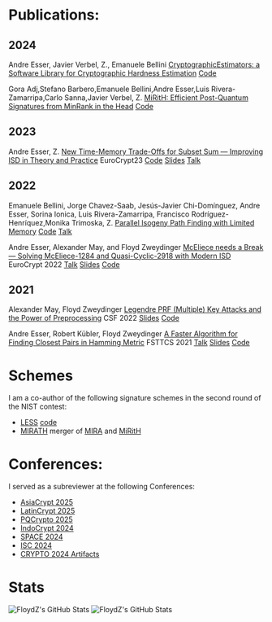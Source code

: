 # Publications:

## 2024

Andre Esser, Javier Verbel, Z., Emanuele Bellini
[CryptographicEstimators: a Software Library for Cryptographic Hardness Estimation](https://eprint.iacr.org/2023/589) [Code](https://github.com/Crypto-TII/CryptographicEstimators)

Gora Adj,Stefano Barbero,Emanuele Bellini,Andre Esser,Luis Rivera-Zamarripa,Carlo Sanna,Javier Verbel, Z.
[MiRitH: Efficient Post-Quantum Signatures from MinRank in the Head](https://eprint.iacr.org/2023/1666) [Code]([https://github.com/Crypto-TII/CryptographicEstimators](https://github.com/Crypto-TII/mirith_nist_submission))


## 2023

Andre Esser, Z.
[New Time-Memory Trade-Offs for Subset Sum — Improving ISD in Theory and Practice](https://eprint.iacr.org/2022/1329) EuroCrypt23 [Code](https://github.com/FloydZ/decoding) [Slides](https://informatik.rub.de/wp-content/uploads/2023/05/talk.pdf) [Talk](https://www.youtube.com/watch?v=L01SOhpSvlA)

## 2022

Emanuele Bellini, Jorge Chavez-Saab, Jesús-Javier Chi-Domínguez, Andre Esser, Sorina Ionica, Luis Rivera-Zamarripa, Francisco Rodríguez-Henríquez,Monika Trimoska, Z.
[Parallel Isogeny Path Finding with Limited Memory](https://eprint.iacr.org/2022/1464) [Code](https://github.com/TheSIPFDTeam/SIPFD) [Talk](https://www.youtube.com/watch?v=0ycz9MQquZw&list=PL1aGzrAyzO_D-3uKJAxo_080dCLf2NZle&index=10)

Andre Esser, Alexander May, and Floyd Zweydinger
[McEliece needs a Break — Solving McEliece-1284 and Quasi-Cyclic-2918 with Modern ISD](https://eprint.iacr.org/2021/1634) EuroCrypt 2022 [Talk](https://www.youtube.com/watch?v=nkRpkf4efuE) [Slides](https://informatik.rub.de/wp-content/uploads/2022/10/Slides.pdf) [Code](https://github.com/FloydZ/decoding)

## 2021
Alexander May, Floyd Zweydinger
[Legendre PRF (Multiple) Key Attacks and the Power of Preprocessing](https://eprint.iacr.org/2021/645) CSF 2022 [Slides](https://informatik.rub.de/wp-content/uploads/2022/10/Slides-1.pdf) [Code](https://github.com/FloydZ/prep-legendre)

Andre Esser, Robert Kübler, Floyd Zweydinger
[A Faster Algorithm for Finding Closest Pairs in Hamming Metric](https://arxiv.org/abs/2102.02597) FSTTCS 2021 [Talk](https://www.youtube.com/watch?v=yit-XdpXw04) [Slides](https://informatik.rub.de/wp-content/uploads/2022/10/Slides-2.pdf) [Code](https://github.com/FloydZ/NNAlgorithm)


# Schemes

I am a co-author of the following signature schemes in the second round 
of the NIST contest:
- [LESS](https://github.com/less-sig/LESS) [code](https://github.com/less-sig/LESS)
- [MIRATH](https://pqc-mirath.org/) merger of [MIRA](https://pqc-mira.org/) and [MiRitH](https://pqc-mirith.org/)

# Conferences:

I served as a subreviewer at the following Conferences:
- [AsiaCrypt 2025](https://asiacrypt.iacr.org/2025/)
- [LatinCrypt 2025](https://ciencias.medellin.unal.edu.co/eventos/latincrypt/)
- [PQCrypto 2025](https://pqcrypto2025.iis.sinica.edu.tw/)
- [IndoCrypt 2024](https://setsindia.in/indocrypt2024/indocrypt)
- [SPACE 2024](https://space2024.cse.iitk.ac.in/)
- [ISC 2024](https://isc24.cs.gmu.edu/)
- [CRYPTO 2024 Artifacts](https://crypto.iacr.org/2024/callforartifacts.php)

# Stats

<img src="https://github-readme-stats.vercel.app/api?username=FloydZ&theme=gruvbox&show_icons=true&hide_border=true&count_private=true" alt="FloydZ's GitHub Stats" />
<img src="https://github-readme-stats.vercel.app/api/top-langs/?username=FloydZ&theme=gruvbox&show_icons=true&hide_border=true&layout=compact" alt="FloydZ's GitHub Stats" />
